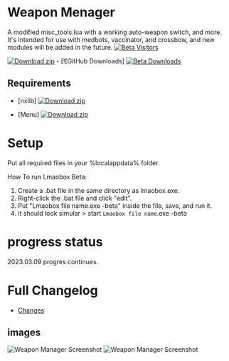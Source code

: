 # Weapon Menager
A modified misc_tools.lua with a working auto-weapon switch, and more. It's intended for use with medbots, vaccinator, and crossbow, and new modules will be added in the future.
[![Beta Visitors](https://visitor-badge.glitch.me/badge?page_id=titaniummachine1/Weapon_Manager/tree/Beta)](https://github.com/titaniummachine1/Weapon_Manager/tree/Beta)



[![Download zip](https://custom-icon-badges.herokuapp.com/badge/-Download-blue?style=for-the-badge&logo=download&logoColor=white "Download lua")](https://github.com/titaniummachine1/Weapon_Manager/blob/main/a_Weapon_Menager.lua) - [![GitHub Downloads]
[![Beta Downloads](https://img.shields.io/github/downloads/titaniummachine1/Weapon_Manager/Beta/total.svg)](https://github.com/titaniummachine1/Weapon_Manager/releases/blob/Beta)



## Requirements
- [nxlib] [![Download zip](https://custom-icon-badges.herokuapp.com/badge/-Download-blue?style=for-the-badge&logo=download&logoColor=white "Download lua")](https://github.com/lnx00/Lmaobox-Library/releases/tag/v0.95.2)

- [Menu] [![Download zip](https://custom-icon-badges.herokuapp.com/badge/-Download-blue?style=for-the-badge&logo=download&logoColor=white "Download lua")](https://github.com/lnx00/Lmaobox-LUA/blob/main/Menu.lua)



# Setup
Put all required files in your %localappdata% folder.

How To run Lmaobox Beta:
  1. Create a .bat file in the same directory as lmaobox.exe.
  2. Right-click the .bat file and click "edit".
  3. Put "Lmaobox file name.exe -beta" inside the file, save, and run it.
  4. it should look simular > start `Lmaobox file name`.exe -beta

# progress status

2023.03.09 progres continues.

# Full Changelog
- [Changes](https://github.com/titaniummachine1/Weapon_Manager/compare/v2.0.0-stable...v2.1.0-unstable-beta)

## images
![Weapon Manager Screenshot](https://i.imgur.com/TAtdkNf.png)
![Weapon Manager Screenshot](https://i.imgur.com/bVMorQp.png)


